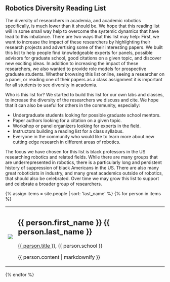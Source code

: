 ## Robotics Diversity Reading List

The diversity of researchers in academia, and academic robotics specifically, is much lower than it should be. We hope that this reading list will in some small way help to overcome the systemic dynamics that have lead to this inbalance. There are two ways that this list may help: 
First, we want to increase the impact of these researchers by highlighting their research projects and advertising some of their interesting papers. We built this list to help people find knowledgeable experts for panels, possible advisors for graduate school, good citations on a given topic, and discover new exciting ideas. 
In addition to increasing the impact of these researchers, we also wanted to provide role models for prospective graduate students. Whether browsing this list online, seeing a researcher on a panel, or reading one of their papers as a class assignment it is important for all students to see diversity in academia. 

Who is this list for? We started to build this list for our own labs and classes, to increase the diversity of the researchers we discuss and cite. We hope that it can also be useful for others in the community, especially:
* Undergraduate students looking for possible graduate school mentors.
* Paper authors looking for a citation on a given topic.
* Workshop or panel organizers looking for experts in the field.
* Instructors building a reading list for a class syllabus.
* Everyone in the community who would like to learn more about new cutting edge research in different areas of robotics.

The focus we have chosen for this list is black professors in the US researching robotics and related fields. While there are many groups that are underrepresented in robotics, there is a particularly long and persistent history of suppression of black Americans in the US. There are also many great roboticists in industry, and many great academics outside of robotics, that should also be celebrated. Over time we may grow this list to support and celebrate a broader group of researchers.


{% assign items = site.people | sort: 'last_name' %}
{% for person in items %}
<div class="person">
  <table border="0px">
    <tr>
    <td><img src="{{ person.image  }}"></td>
    <td>
      <h2>{{ person.first_name }} {{ person.last_name }}</h2>
      <p><a href="{{ person.website }}">{{ person.title }}</a>, {{  person.school  }} </p>
      <p>{{ person.content | markdownify }}</p>
    </td>
    </tr>
  </table>
</div>
{% endfor %}
